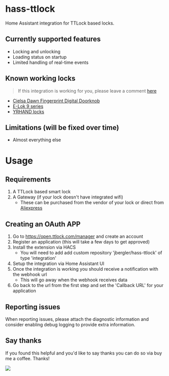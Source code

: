 # hass-ttlock

Home Assistant integration for TTLock based locks.

## Currently supported features

- Locking and unlocking
- Loading status on startup
- Limited handling of real-time events

## Known working locks

> If this integration is working for you, please leave a comment [here](https://github.com/jbergler/hass-ttlock/issues/1)

- [Cielsa Dawn Fingerprint Digital Doorknob](https://www.amazon.com/dp/B09B557YZK)
- [E-Lok 9 series](https://www.e-lok.com/9-series)
- [YRHAND locks](https://yrhandlock.com)

## Limitations (will be fixed over time)

- Almost everything else

# Usage

## Requirements

1. A TTLock based smart lock
1. A Gateway (if your lock doesn't have integrated wifi)
   - These can be purchased from the vendor of your lock or direct from [Aliexpress](https://s.click.aliexpress.com/e/_DEPpClx)

## Creating an OAuth APP

1. Go to https://open.ttlock.com/manager and create an account
1. Register an application (this will take a few days to get approved)
1. Install the extension via HACS
   - You will need to add add custom repository 'jbergler/hass-ttlock' of type 'integration'
1. Setup the integration via Home Assistant UI
1. Once the integration is working you should receive a notification with the webhook url
   - This will go away when the webhook receives data
1. Go back to the url from the first step and set the 'Callback URL' for your application

## Reporting issues

When reporting issues, please attach the diagnostic information and consider enabling debug logging to provide extra information.

## Say thanks

If you found this helpful and you'd like to say thanks you can do so via buy me a coffee. Thanks!

<a href="https://www.buymeacoffee.com/jbergler" target="_blank"><img src="https://cdn.buymeacoffee.com/buttons/v2/default-yellow.png"></a>
